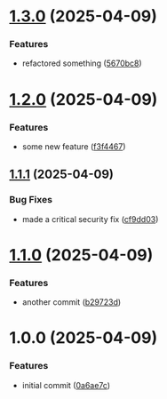 # [1.3.0](https://github.com/bahag-buttf/semver/compare/v1.2.0...v1.3.0) (2025-04-09)


### Features

* refactored something ([5670bc8](https://github.com/bahag-buttf/semver/commit/5670bc8648a4b36af24dfb5124c12ffa37b6db47))

# [1.2.0](https://github.com/bahag-buttf/semver/compare/v1.1.1...v1.2.0) (2025-04-09)


### Features

* some new feature ([f3f4467](https://github.com/bahag-buttf/semver/commit/f3f4467103cc090cde81797b79b9d08b256b5deb))

## [1.1.1](https://github.com/bahag-buttf/semver/compare/v1.1.0...v1.1.1) (2025-04-09)


### Bug Fixes

* made a critical security fix ([cf9dd03](https://github.com/bahag-buttf/semver/commit/cf9dd03143a87489191ce46e263e538e88c1e0ae))

# [1.1.0](https://github.com/bahag-buttf/semver/compare/v1.0.0...v1.1.0) (2025-04-09)


### Features

* another commit ([b29723d](https://github.com/bahag-buttf/semver/commit/b29723df68f3708620db2ebbe4eda7a9a6c72c1f))

# 1.0.0 (2025-04-09)


### Features

* initial commit ([0a6ae7c](https://github.com/bahag-buttf/semver/commit/0a6ae7c90aa5f4c94d2480ae482641adf773d864))
